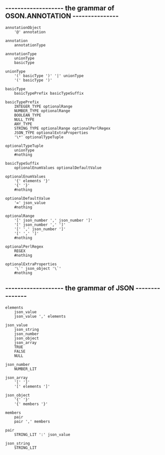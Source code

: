 ## ------------------- the grammar of OSON.ANNOTATION ---------------  
    annotationObject  
        '@' annotation  
          
    annotation  
        annotationType  
          
    annotationType  
        unionType  
        basicType  
          
    unionType  
        '(' basicType ')' '|' unionType  
        '(' basicType ')'  
          
    basicType  
        basicTypePrefix basicTypeSuffix  
          
    basicTypePrefix  
        INTEGER_TYPE optionalRange  
        NUMBER_TYPE optionalRange  
        BOOLEAN_TYPE  
        NULL_TYPE  
        ANY_TYPE  
        STRING_TYPE optionalRange optionalPerlRegex  
        JSON_TYPE optionalExtraProperties  
        '\*' optionalTypeTuple  
          
    optionalTypeTuple  
        unionType  
        #nothing  
          
    basicTypeSuffix  
        optionalEnumValues optionalDefaultValue  
          
    optionalEnumValues  
        '{' elements '}'  
        '{' '}'  
        #nothing  
          
    optionalDefaultValue  
        '=' json_value  
        #nothing  
          
    optionalRange  
        '[' json_number ',' json_number ']'  
        '[' json_number ',' ']'  
        '[' ',' json_number ']'  
        '[' ',' ']'  
        #nothing  
          
    optionalPerlRegex  
        REGEX  
        #nothing  
          
    optionalExtraProperties  
        '\`' json_object '\`'  
        #nothing  
          
## ------------------- the grammar of JSON ---------------  
      
      
    elements  
        json_value  
        json_value ',' elements  
          
    json_value  
        json_string  
        json_number  
        json_object  
        json_array  
        TRUE  
        FALSE  
        NULL  
          
    json_number  
        NUMBER_LIT  
          
    json_array  
        '[' ']'  
        '[' elements ']'  
          
    json_object  
        '{' '}'  
        '{' members '}'  
          
    members  
        pair  
        pair ',' members  
          
    pair  
        STRING_LIT ':' json_value  
          
    json_string  
        STRING_LIT  
        